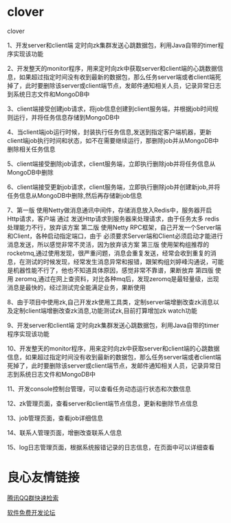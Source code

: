 # clover
clover

1、开发server和client端 定时向zk集群发送心跳数据包，利用Java自带的timer程序实现该功能 

2、开发整天的monitor程序，用来定时向zk中获取server和client端的心跳数据信息，如果超过指定时间没有收到最新的数据包，那么任务server端或者client端死掉了，此时要删除该server或client端节点，发邮件通知相关人员，记录异常日志到系统日志文件和MongoDB中 

3、client端接受创建job请求，将job信息创建到client服务端，并根据job时间规则运行，并将任务信息存储到MongoDB中 

4、当client端job运行时候，封装执行任务信息,发送到指定客户端机器，更新client端job执行时间和状态，如不在需要继续运行，那删除job并从MongoDB中删除相关任务信息 

5、client端接受删除job请求，client服务端，立即执行删除job并将任务信息从MongoDB中删除 

6、client端接受更新job请求，client服务端，立即执行删除job并创建新job,并将任务信息从MongoDB中删除,然后再存储新job信息 

7、第一版 使用Netty做消息通讯中间件，存储消息放入Redis中，服务器开启Http请求，客户端 通过 发送Http请求到服务器来处理请求，由于任务太多 redis处理能力不行，放弃该方案 第二版 使用Netty RPC框架，自己开发一个Server端和Client，各种启动指定端口，由于 必须要求Server端和Client必须启动才能进行消息发送，所以感觉非常不灵活，因为放弃该方案 第三版 使用架构组推荐的rocketmq,通过使用发现，很严重问题，消息会重复发送，经常会收到重复的消息，在测试的时候发现，经常发生消息异常和报错，跟架构组刘婷峰沟通说，可能是机器性能不行了，他也不知道具体原因，感觉非常不靠谱，果断放弃 第四版 使用 zeromq,通过在网上查资料，对比各种mq后，发现zeromq是最轻量级，出现消息是最快的，经过测试完全能满足业务，果断使用 

8、由于项目中使用zk,自己开发zk使用工具类，定制server端增删改查zk消息以及定制client端增删改查zk消息,功能测试zk,目前打算增加zk watch功能 

9、开发server和client端 定时向zk集群发送心跳数据包，利用Java自带的timer程序实现该功能 

10、开发整天的monitor程序，用来定时向zk中获取server和client端的心跳数据信息，如果超过指定时间没有收到最新的数据包，那么任务server端或者client端死掉了，此时要删除该server或client端节点，发邮件通知相关人员，记录异常日志到系统日志文件和MongoDB中 

11、开发console控制台管理，可以查看任务动态运行状态和次数信息 

12、zk管理页面，查看server和client端节点信息，更新和删除节点信息 

13、job管理页面，查看job详细信息 

14、联系人管理页面，增删改查联系人信息 

15、log日志管理页面，根据系统报错记录的日志信息，在页面中可以详细查看



 # 良心友情链接

[腾讯QQ群快速检索](http://u.720life.cn/s/8cf73f7c)

[软件免费开发论坛](http://u.720life.cn/s/bbb01dc0)